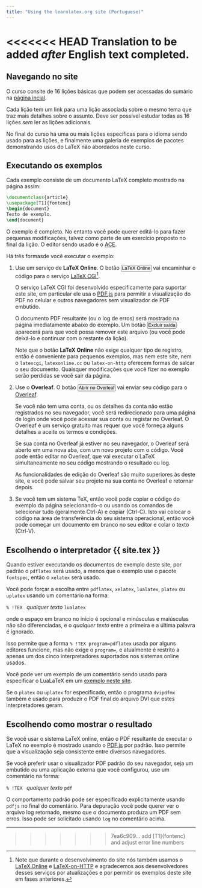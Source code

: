 ```yaml
---
title: "Using the learnlatex.org site (Portuguese)"
---
```

<<<<<<< HEAD
Translation to be added _after_ English text completed.
=======

## Navegando no site

O curso consite de 16 lições básicas que podem ser acessadas do sumário na
[página incial](/).

Cada lição tem um link para uma lição associada sobre o mesmo tema que traz mais
detalhes sobre o assunto.  Deve ser possível estudar todas as 16 lições _sem_
ler as lições adicionais.

No final do curso há uma ou mais lições específicas para o idioma sendo usado
para as lições, e finalmente uma galeria de exemplos de pacotes demonstrando
usos do LaTeX não abordados neste curso.

## Executando os exemplos

Cada exemplo consiste de um documento LaTeX completo mostrado na página assim:

```latex
\documentclass{article}
\usepackage[T1]{fontenc}
\begin{document}
Texto de exemplo.
\end{document}
```

O exemplo é completo.  No entanto você pode querer editá-lo para fazer pequenas
modificações, talvez como parte de um exercício proposto no final da lição.
O editor sendo usado é o [ACE](https://ace.c9.io/).

Há três formasde você executar o exemplo:

1. Use um serviço de **LaTeX Online**. O botão <button style="padding:0 1px;font-size:90%">LaTeX Online</button>
   vai encaminhar o código para o serviço
   [LaTeX CGI](https://latexcgi.xyz/)[^1].

   O serviço LaTeX CGI foi desenvolvido especificamente para suportar este site,
   em particular ele usa o [PDF.js](https://mozilla.github.io/pdf.js/) para
   permitir a visualização do PDF no celular e outros navegadores sem
   visualizador de PDF embutido.

   O documento PDF resultante (ou o log de erros) será mostrado na página
   imediatamente abaixo do exemplo.  Um botão
   <button style="padding:0 1px;font-size:90%">Excluir saída</button>
   aparecerá para que você possa remover este arquivo (ou você pode deixá-lo e
   continuar com o restante da lição).

   Note que o botão **LaTeX Online** não exige qualquer tipo de registro, então
   é conveniente para pequenos exemplos, mas nem este site, nem o `latexcgi`,
   `latexonline.cc` ou `latex-on-http` oferecem formas de salcar o seu
   documento.  Quaisquer modificações que você fizer no exemplo serão perdidas
   se você sair da página.

2. Use o **Overleaf**.  O botão <button style="padding:0 1px;font-size:90%">Abrir no Overleaf</button>
   vai enviar seu código para o [Overleaf](https://www.overleaf.com/about).

   Se você não tem uma conta, ou os detalhes da conta não estão registrados no
   seu navegador, você será redirecionado para uma página de login onde você
   pode acessar sua conta ou registar no Overleaf.  O Overleaf é um serviço
   gratuito mas requer que você forneça alguns detalhes a aceite os termos e
   condições.

   Se sua conta no Overleaf já estiver no seu navegador, o Overleaf será aberto
   em uma nova aba, com um novo projeto com o código.  Você pode então editar
   no Overleaf, que vai executar o LaTeX simultaneamente no seu código mostrando
   o resultado ou log.

   As funcionalidades de edição do Overleaf são muito superiores às deste site,
   e você pode salvar seu projeto na sua conta no Overleaf e retornar depois.

3. Se você tem um sistema TeX, então você pode copiar o código do exemplo da
   página selecionando-o ou usando os comandos de selecionar tudo (geralmente
   Ctrl-A) e copiar (Ctrl-C).  Isto vai colocar o código na área de
   transferência do seu sistema operacional, então você pode começar um
   documento em branco no seu editor e colar o texto (Ctrl-V).

## Escolhendo o interpretador {{ site.tex }}

Quando estiver executando os documentos de exemplo deste site, por padrão o
`pdflatex` será usado, a menos que o exemplo use o pacote `fontspec`, então o
`xelatex` será usado.

Você pode forçar a escolha entre `pdflatex`, `xelatex`, `lualatex`, `platex` ou
`uplatex` usando um comentário na forma:

`% !TEX ` _qualquer texto_ `lualatex`

onde o espaço em branco no início é opcional e minúsculas e maiúsculas não são
diferenciadas, e o _qualquer texto_ entre a primeira e a última palavra é
ignorado.

Isso permite que a forma `% !TEX program=pdflatex` usada por alguns editores
funcione, mas não exige o `program=`, e atualmente é restrito a apenas um dos
cinco interpretadores suportados nos sistemas online usados.

Você pode ver um exemplo de um comentário sendo usado para especificar o
LuaLaTeX em um [exemplo neste site](pt/more-14).

Se o `platex` ou `uplatex` for especificado, então o programa `dvipdfmx` também
é usado para produzir o PDF final do arquivo DVI que estes interpretadores
geram.

## Escolhendo como mostrar o resultado

Se você usar o sistema LaTeX online, então o PDF resultante de executar o LaTeX
no exemplo é mostrado usando o [PDF.js](https://mozilla.github.io/pdf.js/) por
padrão.  Isso permite que a visualização seja consistente entre diversos
navegadores.

Se você preferir usar o visualizador PDF padrão do seu navegador, seja um
embutido ou uma aplicação externa que você configurou, use um comentário na
forma:

`% !TEX ` _qualquer texto_ `pdf`

O comportamento padrão pode ser especificado explicitamente usando `pdfjs` no
final do comentário.  Para depuração você pode querer ver o arquivo log
retornado, mesmo que o documento produza um PDF sem erros.  Isso pode ser
solicitado usando `log` no comentário acima.

---

[^1]: Note que durante o desenvolvimento do site nós também usamos o
      [LaTeX.Online](https://latexonline.cc/) e
      [LaTeX-on-HTTP](https://github.com/YtoTech/latex-on-http)
      e agradecemos aos desenvolvedores desses serviços por atualizações e por
      permitir os exemplos deste site em fases anteriores.
>>>>>>> 7ea6c909... add [T1]{fontenc} and adjust error line numbers

